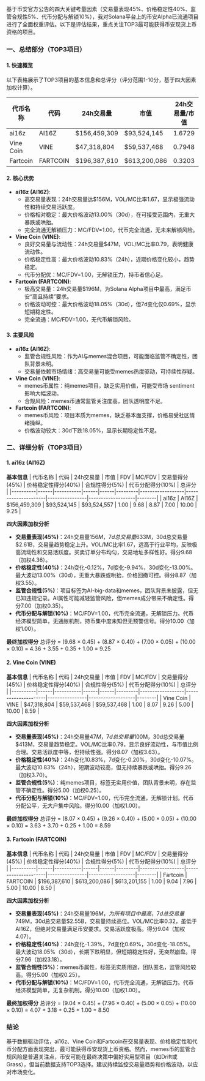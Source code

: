 基于币安官方公告的四大关键考量因素（交易量表现45%、价格稳定性40%、监管合规性5%、代币分配与解锁10%），我对Solana平台上的币安Alpha已流通项目进行了全面权重评估。以下是评估结果，重点关注TOP3最可能获得币安现货上币资格的项目。

### 一、总结部分（TOP3项目）

#### 1. 快速概览
以下表格展示了TOP3项目的基本信息和总评分（评分范围1-10分，基于四大因素加权计算）。

| 代币名称 | 代码 | 24h交易量 | 市值 | 24h交易量/市值 | FDV | MC/FDV | 总评分 |
|----------|------|-----------|------|----------------|------|---------|--------|
| ai16z | AI16Z | $156,459,309 | $93,524,145 | 1.6729 | $93,524,557 | 1.00 | 9.25 |
| Vine Coin | VINE | $47,318,804 | $59,537,468 | 0.7948 | $59,537,468 | 1.00 | 8.59 |
| Fartcoin | FARTCOIN | $196,387,610 | $613,200,086 | 0.3203 | $613,201,155 | 1.00 | 8.50 |

#### 2. 核心优势
- **ai16z (AI16Z)**:
  - 高交易量表现：24h交易量达$156M，VOL/MC比率1.67，显示极强流动性和持续交易活跃度。
  - 价格相对稳定：最大价格波动13.00%（30d），在可接受范围内，无重大暴跌或哄抬。
  - 完全流通无解锁压力：MC/FDV=1.00，代币完全流通，无未来解锁风险。
- **Vine Coin (VINE)**:
  - 良好交易量与流动性：24h交易量$47M，VOL/MC比率0.79，表明健康流动性。
  - 价格稳定性高：最大价格波动10.83%（24h），近期价格变化较小，趋势稳定。
  - 代币分配优：MC/FDV=1.00，无解锁压力，持币者信心足。
- **Fartcoin (FARTCOIN)**:
  - 极高交易量：24h交易量$196M，为Solana Alpha项目中最高，满足币安“高且持续”要求。
  - 价格波动可控：最大价格波动18.05%（30d），但7d变化仅0.69%，显示短期稳定性。
  - 完全流通：MC/FDV=1.00，无代币解锁风险。

#### 3. 主要风险
- **ai16z (AI16Z)**:
  - 监管合规性风险：作为AI与memes混合项目，可能面临监管不确定性，团队背景未明。
  - 交易量依赖市场情绪：高交易量可能受memes热度驱动，可持续性存疑。
- **Vine Coin (VINE)**:
  - memes币属性：纯memes项目，缺乏实用价值，可能受市场 sentiment 影响大幅波动。
  - 合规风险：memes币通常监管关注度高，团队透明度不足。
- **Fartcoin (FARTCOIN)**:
  - memes币风险：项目本质为memes，缺乏基本面支撑，价格易受社区情绪操纵。
  - 价格波动较大：30d下跌18.05%，显示长期稳定性不足。

### 二、详细分析（TOP3项目）

#### 1. ai16z (AI16Z)
**基本信息**
| 代币名称 | 代码 | 24h交易量 | 市值 | FDV | MC/FDV | 交易量得分(45%) | 价格稳定性得分(40%) | 合规性得分(5%) | 代币分配得分(10%) | 总评分 |
|----------|------|-----------|------|------|---------|------------------|---------------------|----------------|-------------------|--------|
| ai16z | AI16Z | $156,459,309 | $93,524,145 | $93,524,557 | 1.00 | 9.68 | 8.87 | 7.00 | 10.00 | 9.25 |

**四大因素加权分析**
- **交易量表现(45%)**：24h交易量$156M，7d总交易量$633M，30d总交易量$2.61B，交易量趋势稳定上升。VOL/MC比率1.67，远高于行业平均，反映极高流动性和交易活跃度。买卖订单分布均匀，交易地址多样性好。得分9.68（加权4.36）。
- **价格稳定性(40%)**：24h变化-0.12%，7d变化-9.94%，30d变化-13.00%。最大波动13.00%（30d），无重大暴跌或哄抬，价格回撤可控。得分8.87（加权3.55）。
- **监管合规性(5%)**：项目标签为AI-big-data和memes，团队背景未披露，但无已知违规记录。AI属性可能减轻监管风险，但memes成分带来不确定性。得分7.00（加权0.35）。
- **代币分配与解锁(10%)**：MC/FDV=1.00，代币完全流通，无解锁压力。代币经济模型简单，无通胀机制，持币集中度未知但无预警信号。得分10.00（加权1.00）。

**最终加权得分**
总评分 = (9.68 × 0.45) + (8.87 × 0.40) + (7.00 × 0.05) + (10.00 × 0.10) = 4.36 + 3.55 + 0.35 + 1.00 = 9.25

#### 2. Vine Coin (VINE)
**基本信息**
| 代币名称 | 代码 | 24h交易量 | 市值 | FDV | MC/FDV | 交易量得分(45%) | 价格稳定性得分(40%) | 合规性得分(5%) | 代币分配得分(10%) | 总评分 |
|----------|------|-----------|------|------|---------|------------------|---------------------|----------------|-------------------|--------|
| Vine Coin | VINE | $47,318,804 | $59,537,468 | $59,537,468 | 1.00 | 8.07 | 9.26 | 5.00 | 10.00 | 8.59 |

**四大因素加权分析**
- **交易量表现(45%)**：24h交易量$47M，7d总交易量$100M，30d总交易量$413M，交易量趋势稳定。VOL/MC比率0.79，显示良好流动性，与市值比例合理。交易活跃度中等，但持续性强。得分8.07（加权3.63）。
- **价格稳定性(40%)**：24h变化10.83%，7d变化-0.20%，30d变化-10.07%。最大波动10.83%（24h），短期波动较高，但无持续暴跌或哄抬。得分9.26（加权3.70）。
- **监管合规性(5%)**：纯memes项目，标签无实用价值，团队背景未明，存在监管不确定性。得分5.00（加权0.25）。
- **代币分配与解锁(10%)**：MC/FDV=1.00，代币完全流通，无解锁计划。代币分配公平，无大户集中风险。得分10.00（加权1.00）。

**最终加权得分**
总评分 = (8.07 × 0.45) + (9.26 × 0.40) + (5.00 × 0.05) + (10.00 × 0.10) = 3.63 + 3.70 + 0.25 + 1.00 = 8.59

#### 3. Fartcoin (FARTCOIN)
**基本信息**
| 代币名称 | 代码 | 24h交易量 | 市值 | FDV | MC/FDV | 交易量得分(45%) | 价格稳定性得分(40%) | 合规性得分(5%) | 代币分配得分(10%) | 总评分 |
|----------|------|-----------|------|------|---------|------------------|---------------------|----------------|-------------------|--------|
| Fartcoin | FARTCOIN | $196,387,610 | $613,200,086 | $613,201,155 | 1.00 | 9.04 | 7.96 | 5.00 | 10.00 | 8.50 |

**四大因素加权分析**
- **交易量表现(45%)**：24h交易量$196M，为所有项目中最高，7d总交易量$749M，30d总交易量$2.55B，交易量持续高位。VOL/MC比率0.32，虽低于AI16Z，但绝对交易量满足币安要求。交易活跃度极高。得分9.04（加权4.07）。
- **价格稳定性(40%)**：24h变化-1.39%，7d变化0.69%，30d变化-18.05%。最大波动18.05%（30d），长期下跌明显，但短期稳定性好，无突然崩盘。得分7.96（加权3.18）。
- **监管合规性(5%)**：memes币属性，标签无实质用途，团队匿名，监管风险较高。得分5.00（加权0.25）。
- **代币分配与解锁(10%)**：MC/FDV=1.00，代币完全流通，无解锁压力。代币经济模型简单，无复杂机制。得分10.00（加权1.00）。

**最终加权得分**
总评分 = (9.04 × 0.45) + (7.96 × 0.40) + (5.00 × 0.05) + (10.00 × 0.10) = 4.07 + 3.18 + 0.25 + 1.00 = 8.50

### 结论
基于数据驱动评估，ai16z、Vine Coin和Fartcoin在交易量表现、价格稳定性和代币分配方面表现突出，最可能获得币安现货上币资格。然而，memes币的监管合规风险是普遍关注点，币安可能在最终决策中偏好实用型项目（如Drift或Grass），但当前数据支持TOP3选择。建议持续监控交易量趋势和价格波动，以应对市场变化。